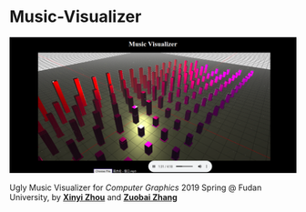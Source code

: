 # Music-Visualizer
![demo](README.asset/demo.png)

Ugly Music Visualizer for *Computer Graphics* 2019 Spring @ Fudan University, by [**Xinyi Zhou**](<https://github.com/veghen>) and [**Zuobai Zhang**](<https://oxer11.github.io/>)

